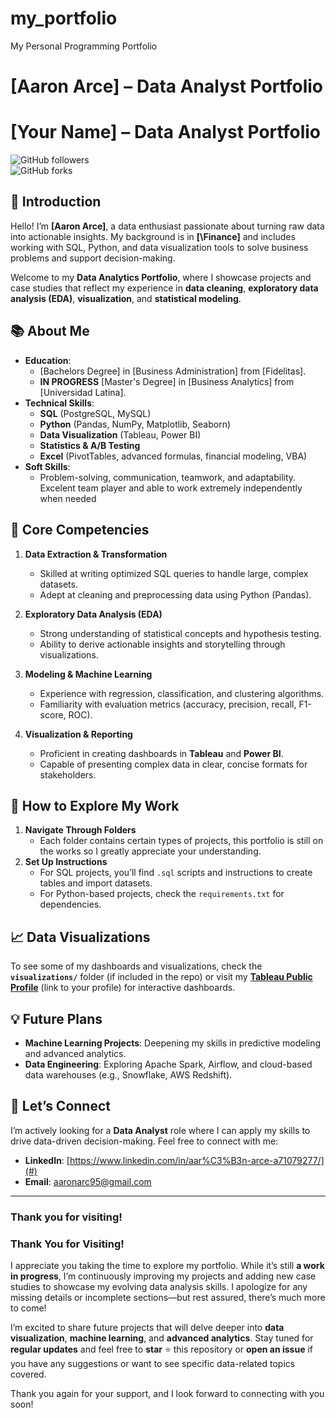 # my_portfolio
My Personal Programming Portfolio 



# **\[Aaron Arce\] – Data Analyst Portfolio** 
# **\[Your Name\] – Data Analyst Portfolio**

![GitHub followers](https://img.shields.io/github/followers/your_github_username?style=social)  
![GitHub forks](https://img.shields.io/github/forks/your_github_username/your_portfolio_repo?style=social)

## **👋 Introduction**

Hello! I’m **\[Aaron Arce\]**, a data enthusiast passionate about turning raw data into actionable insights. My background is in **[\Finance\]** and includes working with SQL, Python, and data visualization tools to solve business problems and support decision-making.

Welcome to my **Data Analytics Portfolio**, where I showcase projects and case studies that reflect my experience in **data cleaning**, **exploratory data analysis (EDA)**, **visualization**, and **statistical modeling**.

## **📚 About Me**

- **Education**: 
  - \[Bachelors Degree\] in \[Business Administration\] from \[Fidelitas\].
  - **IN PROGRESS** \[Master's Degree\] in \[Business Analytics\] from \[Universidad Latina\].
- **Technical Skills**: 
  - **SQL** (PostgreSQL, MySQL)
  - **Python** (Pandas, NumPy, Matplotlib, Seaborn)
  - **Data Visualization** (Tableau, Power BI)
  - **Statistics & A/B Testing**
  - **Excel** (PivotTables, advanced formulas, financial modeling, VBA)
- **Soft Skills**:  
  - Problem-solving, communication, teamwork, and adaptability. Excelent team player and able to work extremely     independently when needed

## **🎯 Core Competencies**

1. **Data Extraction & Transformation**  
   - Skilled at writing optimized SQL queries to handle large, complex datasets.
   - Adept at cleaning and preprocessing data using Python (Pandas).

2. **Exploratory Data Analysis (EDA)**  
   - Strong understanding of statistical concepts and hypothesis testing.
   - Ability to derive actionable insights and storytelling through visualizations.

3. **Modeling & Machine Learning**  
   - Experience with regression, classification, and clustering algorithms.
   - Familiarity with evaluation metrics (accuracy, precision, recall, F1-score, ROC).

4. **Visualization & Reporting**  
   - Proficient in creating dashboards in **Tableau** and **Power BI**.
   - Capable of presenting complex data in clear, concise formats for stakeholders.

## **🚀 How to Explore My Work**

1. **Navigate Through Folders**  
   - Each folder contains certain types of projects, this portfolio is still on the works so I greatly appreciate your understanding.
3. **Set Up Instructions**  
   - For SQL projects, you’ll find `.sql` scripts and instructions to create tables and import datasets.
   - For Python-based projects, check the `requirements.txt` for dependencies.

## **📈 Data Visualizations**

To see some of my dashboards and visualizations, check the **`visualizations/`** folder (if included in the repo) or visit my **[Tableau Public Profile](#)** (link to your profile) for interactive dashboards.

## **💡 Future Plans**

- **Machine Learning Projects**: Deepening my skills in predictive modeling and advanced analytics.
- **Data Engineering**: Exploring Apache Spark, Airflow, and cloud-based data warehouses (e.g., Snowflake, AWS Redshift).

## **🤝 Let’s Connect**

I’m actively looking for a **Data Analyst** role where I can apply my skills to drive data-driven decision-making. Feel free to connect with me:

- **LinkedIn**: [https://www.linkedin.com/in/aar%C3%B3n-arce-a71079277/](#)  
- **Email**: [aaronarc95@gmail.com](mailto:aaronarc95@gmail.com)

---

### **Thank you for visiting!**  

### **Thank You for Visiting!**

I appreciate you taking the time to explore my portfolio. While it’s still **a work in progress**, I’m continuously improving my projects and adding new case studies to showcase my evolving data analysis skills. I apologize for any missing details or incomplete sections—but rest assured, there’s much more to come!

I’m excited to share future projects that will delve deeper into **data visualization**, **machine learning**, and **advanced analytics**. Stay tuned for **regular updates** and feel free to **star** ⭐ this repository or **open an issue** if you have any suggestions or want to see specific data-related topics covered.

Thank you again for your support, and I look forward to connecting with you soon!

